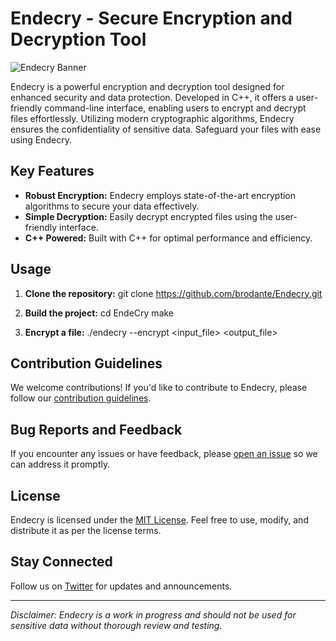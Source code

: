 # Endecry - Secure Encryption and Decryption Tool

![Endecry Banner](https://example.com/path/to/banner.png)

Endecry is a powerful encryption and decryption tool designed for enhanced security and data protection. Developed in C++, it offers a user-friendly command-line interface, enabling users to encrypt and decrypt files effortlessly. Utilizing modern cryptographic algorithms, Endecry ensures the confidentiality of sensitive data. Safeguard your files with ease using Endecry.

## Key Features

- **Robust Encryption:** Endecry employs state-of-the-art encryption algorithms to secure your data effectively.
- **Simple Decryption:** Easily decrypt encrypted files using the user-friendly interface.
- **C++ Powered:** Built with C++ for optimal performance and efficiency.

## Usage

1. **Clone the repository:**
  git clone https://github.com/brodante/Endecry.git

2. **Build the project:**
  cd EndeCry
  make

4. **Encrypt a file:**
   ./endecry --encrypt <input_file> <output_file>


## Contribution Guidelines

We welcome contributions! If you'd like to contribute to Endecry, please follow our [contribution guidelines](CONTRIBUTING.md).

## Bug Reports and Feedback

If you encounter any issues or have feedback, please [open an issue](https://github.com/brodante/Endecry/issues) so we can address it promptly.

## License

Endecry is licensed under the [MIT License](LICENSE). Feel free to use, modify, and distribute it as per the license terms.

## Stay Connected

Follow us on [Twitter](https://twitter.com/endecry) for updates and announcements.

---

*Disclaimer: Endecry is a work in progress and should not be used for sensitive data without thorough review and testing.*
